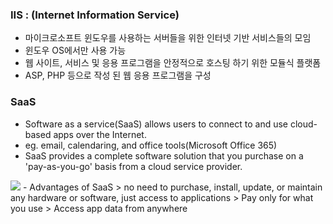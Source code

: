 ### IIS : (Internet Information Service)
- 마이크로소프트 윈도우를 사용하는 서버들을 위한 인터넷 기반 서비스들의 모임
- 윈도우 OS에서만 사용 가능
- 웹 사이트, 서비스 및 응용 프로그램을 안정적으로 호스팅 하기 위한 모듈식 플랫폼
- ASP, PHP 등으로 작성 된 웹 응용 프로그램을 구성

### SaaS
- Software as a service(SaaS) allows users to connect to and use cloud-based apps over the Internet.
- eg. email, calendaring, and office tools(Microsoft Office 365)
- SaaS provides a complete software solution that you purchase on a 'pay-as-you-go' basis from a cloud service provider.
<img src="https://azurecomcdn.azureedge.net/cvt-cc2335af60bb206ee2d128609e664d5a2144ee326de56c43454ad0b76d3685b6/images/page/overview/what-is-saas/what-is-saas.png">
- Advantages of SaaS
 > no need to purchase, install, update, or maintain any hardware or software, just access to applications
 > Pay only for what you use
 > Access app data from anywhere